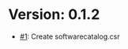 # Version: 0.1.2

* [#1](https://github.com/ConductionNL/softwarecatalog/pull/1): Create softwarecatalog.csr
